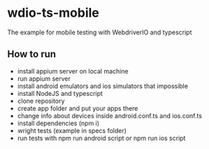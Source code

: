 # wdio-ts-mobile
The example for mobile testing with WebdriverIO and typescript

## How to run
- install appium server on local machine
- run appium server
- install android emulators and ios simulators that impossible
- install NodeJS and typescript
- clone repository
- create app folder and put your apps there
- change info about devices inside android.conf.ts and ios.conf.ts
- install dependencies (npm i)
- wright tests (example in specs folder)
- run tests with npm run android script or npm run ios script
